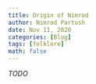 ```yaml
---
title: Origin of Nimrod
author: Nimrod Partush
date: Nov 11, 2020
categories: [Blog]
tags: [folklore]
math: false
---
```

_TODO_
